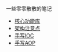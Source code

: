 一些零零散散的笔记

- [核心功能库](noka-core/readme.md)
- [架构注意点](doc/rule.md)
- [手写IOC](noka-ioc/readme-ioc.md)
- [手写AOP](noka-ioc/readme-aop.md)